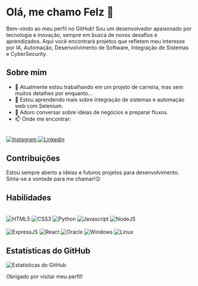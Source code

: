 # Olá, me chamo Felz 👾

Bem-vindo ao meu perfil no GitHub! Sou um desenvolvedor apaixonado por tecnologia e inovação, sempre em busca de novos desafios e aprendizados. Aqui você encontrará projetos que refletem meu interesse por IA, Automação, Desenvolvimento de Software, Integração de Sistemas e CyberSecurity.

## Sobre mim

- 🔭 Atualmente estou trabalhando em um projeto de carreira, mas sem muitos detalhes por enquanto...
- 🌱 Estou aprendendo mais sobre integração de sistemas e automação web com Selenium.
- 💬 Adoro conversar sobre ideias de negócios e preparar fluxos.
- 📫 Onde me encontrar:
<div style="display: inline_block"><br/>
  <a href="https://www.instagram.com/felz.db/">
    <img align="center" alt="Instagram" src="https://img.shields.io/badge/Instagram-E4405F?style=for-the-badge&logo=instagram&logoColor=white"/>
  </a>
  <a href="https://www.linkedin.com/in/felipe-doebber-bisotto-3aa631271/">
    <img align="center" alt="Linkedin" src="https://img.shields.io/badge/LinkedIn-0077B5?style=for-the-badge&logo=linkedin&logoColor=white"/>
  </a>
  <!--<a href="https://discord.gg/NDFYBX3QK5">
    <img align="center" alt="Discord Server" src="https://discordapp.com/api/guilds/NDFYBX3QK5/widget.png?style=shield"/>
  </a>
  -->
</div>

## Contribuições

Estou sempre aberto a ideias e futuros projetos para desenvolvimento. Sinta-se a vontade para me chamar!😉

## Habilidades

<div style="display: inline_block"><br/>
  <img align="center" alt="HTML5" src="https://img.shields.io/badge/HTML5-E34F26?style=for-the-badge&logo=html5&logoColor=white"/>
  <img align="center" alt="CSS3" src="https://img.shields.io/badge/CSS3-1572B6?style=for-the-badge&logo=css3&logoColor=white"/>
  <img align="center" alt="Python" src="https://img.shields.io/badge/Python-3776AB?style=for-the-badge&logo=python&logoColor=white"/>
  <img align="center" alt="Javascript" src="https://img.shields.io/badge/JavaScript-F7DF1E?style=for-the-badge&logo=javascript&logoColor=black"/>
  <img align="center" alt="NodeJS" src="https://img.shields.io/badge/Node.js-43853D?style=for-the-badge&logo=node.js&logoColor=white"/>
</div>
<div style="display: inline_block"><br/>
  <img align="center" alt="ExpressJS" src="https://img.shields.io/badge/Express.js-404D59?style=for-the-badge"/>
  <img align="center" alt="React" src="https://img.shields.io/badge/React-20232A?style=for-the-badge&logo=react&logoColor=61DAFB"/>
  <img align="center" alt="Oracle" src="https://img.shields.io/badge/Oracle-F80000?style=for-the-badge&logo=Oracle&logoColor=white"/>
  <img align="center" alt="Windows" src="https://img.shields.io/badge/Windows-0078D6?style=for-the-badge&logo=windows&logoColor=white"/>
  <img align="center" alt="Linux" src="https://img.shields.io/badge/Linux-FCC624?style=for-the-badge&logo=linux&logoColor=black"/>
</div>

## Estatísticas do GitHub

![Estatísticas do GitHub](https://github-readme-stats.vercel.app/api?username=felzcrypt&show_icons=true&theme=radical)

Obrigado por visitar meu perfil!
